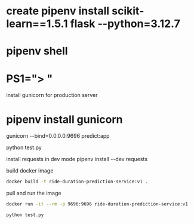 # create pipenv install scikit-learn==1.5.1 flask --python=3.12.7

# pipenv shell

# PS1="> "

install gunicorn for production server

# pipenv install gunicorn

gunicorn --bind=0.0.0.0:9696 predict:app

python test.py

install requests in dev mode
pipenv install --dev requests

build docker image

```bash
docker build -t ride-duration-prediction-service:v1 .
```

pull and run the image

```bash
docker run -it --rm -p 9696:9696 ride-duration-prediction-service:v1
```

```python
python test.py
```
